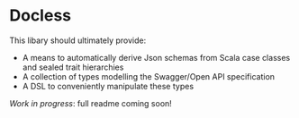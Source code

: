 # Docless

This libary should ultimately provide:

- A means to automatically derive Json schemas from Scala case
  classes and sealed trait hierarchies
- A collection of types modelling the Swagger/Open API specification
- A DSL to conveniently manipulate these types

*Work in progress*: full readme coming soon!
